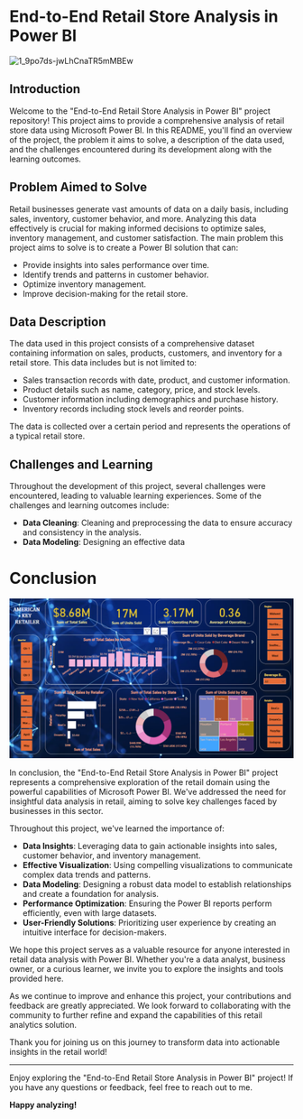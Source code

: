 # End-to-End Retail Store Analysis in Power BI

![1_9po7ds-jwLhCnaTR5mMBEw](https://github-production-user-asset-6210df.s3.amazonaws.com/133538251/269371150-76e928da-6327-4011-9cab-ef135b2b74d8.gif?X-Amz-Algorithm=AWS4-HMAC-SHA256&X-Amz-Credential=AKIAVCODYLSA53PQK4ZA%2F20250206%2Fus-east-1%2Fs3%2Faws4_request&X-Amz-Date=20250206T183115Z&X-Amz-Expires=300&X-Amz-Signature=7bb13fc7c6780b53b8f261e14b063b906cfcfdf57418d87bfaf4d915e990998c&X-Amz-SignedHeaders=host)

## Introduction

Welcome to the "End-to-End Retail Store Analysis in Power BI" project repository! This project aims to provide a comprehensive analysis of retail store data using Microsoft Power BI. In this README, you'll find an overview of the project, the problem it aims to solve, a description of the data used, and the challenges encountered during its development along with the learning outcomes.

## Problem Aimed to Solve

Retail businesses generate vast amounts of data on a daily basis, including sales, inventory, customer behavior, and more. Analyzing this data effectively is crucial for making informed decisions to optimize sales, inventory management, and customer satisfaction. The main problem this project aims to solve is to create a Power BI solution that can:

- Provide insights into sales performance over time.
- Identify trends and patterns in customer behavior.
- Optimize inventory management.
- Improve decision-making for the retail store.

## Data Description

The data used in this project consists of a comprehensive dataset containing information on sales, products, customers, and inventory for a retail store. This data includes but is not limited to:

- Sales transaction records with date, product, and customer information.
- Product details such as name, category, price, and stock levels.
- Customer information including demographics and purchase history.
- Inventory records including stock levels and reorder points.

The data is collected over a certain period and represents the operations of a typical retail store.

## Challenges and Learning

Throughout the development of this project, several challenges were encountered, leading to valuable learning experiences. Some of the challenges and learning outcomes include:

- **Data Cleaning**: Cleaning and preprocessing the data to ensure accuracy and consistency in the analysis.
- **Data Modeling**: Designing an effective data

# Conclusion

![Retail Store Analysis](images/dashboard.jpg)

In conclusion, the "End-to-End Retail Store Analysis in Power BI" project represents a comprehensive exploration of the retail domain using the powerful capabilities of Microsoft Power BI. We've addressed the need for insightful data analysis in retail, aiming to solve key challenges faced by businesses in this sector.

Throughout this project, we've learned the importance of:

- **Data Insights**: Leveraging data to gain actionable insights into sales, customer behavior, and inventory management.
- **Effective Visualization**: Using compelling visualizations to communicate complex data trends and patterns.
- **Data Modeling**: Designing a robust data model to establish relationships and create a foundation for analysis.
- **Performance Optimization**: Ensuring the Power BI reports perform efficiently, even with large datasets.
- **User-Friendly Solutions**: Prioritizing user experience by creating an intuitive interface for decision-makers.

We hope this project serves as a valuable resource for anyone interested in retail data analysis with Power BI. Whether you're a data analyst, business owner, or a curious learner, we invite you to explore the insights and tools provided here.

As we continue to improve and enhance this project, your contributions and feedback are greatly appreciated. We look forward to collaborating with the community to further refine and expand the capabilities of this retail analytics solution.

Thank you for joining us on this journey to transform data into actionable insights in the retail world!

---

Enjoy exploring the "End-to-End Retail Store Analysis in Power BI" project! If you have any questions or feedback, feel free to reach out to me.

**Happy analyzing!**
